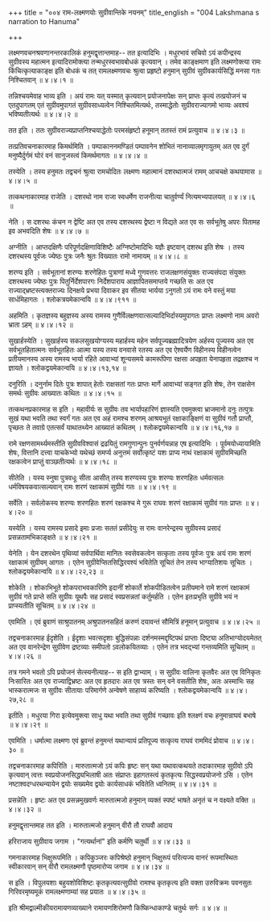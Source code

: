 +++
title = "००४ राम-लक्ष्मणयोः सुग्रीवान्तिके नयनम्"
title_english = "004 Lakshmana s narration to Hanuma"

+++


लक्ष्मणवचनश्रवणानन्तरकालिकं हनुमद्वृत्तान्तमाह-- तत इत्यादिभिः ।
मधुरभावं सचिवो ऽयं कपीन्द्रस्य सुग्रीवस्य महात्मन इत्यादिरामोक्त्या
तन्मधुरस्वभावबोधकं कृत्यवान् । तमेव काङ्क्षमाण इति लक्ष्मणोक्त्या रामः
किंचित्कृत्याकाङ्क्ष इति बोधकं च तत् रामलक्ष्मणवचः श्रुत्वा प्रहृष्टो
हनुमान् सुग्रीवं सुग्रीवकार्यसिद्धिं मनसा गतः निश्चितवान्  ॥  ४।४।१  ॥   

  

तन्निश्चयमेवाह भाव्य इति । अयं रामः यत् यस्मात् कृत्यवान् प्रयोजनापेक्षः
सन् प्राप्तः कृत्यं तत्प्रयोजनं च एतदुपागतम् एतं सुग्रीवमुपागतं
सुग्रीवसाध्यत्वेन निश्चितमित्यर्थः, तस्माद्धेतोः सुग्रीवराज्यागमो भाव्यः
अवश्यं भविष्यतीत्यर्थः  ॥  ४।४।२  ॥   

  

तत इति । ततः सुग्रीवराज्यप्राप्तनिश्चयाद्धेतोः परमसंहृष्टो हनूमान्
ततस्तं रामं प्रत्युवाच  ॥  ४।४।३  ॥   

  

तत्प्रतिवचनाकारमाह किमर्थमिति । पम्पाकाननमण्डितं पम्पावनेन शोभितं
नानाव्यालमृगायुतम् अत एव दुर्गं मनुष्यैर्दुर्गमं घोरं वनं सानुजस्त्वं
किमर्थमागतः  ॥  ४।४।४  ॥   

  

तस्येति । तस्य हनुमतः तद्वचनं श्रुत्वा रामचोदितः लक्ष्मणः महात्मानं
दशरथात्मजं रामम् आचचक्षे कथयामास  ॥  ४।४।५  ॥   

  

तत्कथनाकारमाह राजेति । दशरथो नाम राजा स्वधर्मेण राजनीत्या चातुर्वर्ण्यं
नित्यमभ्यपालयत्  ॥  ४।४।६  ॥   

  

नेति । स दशरथः कंचन न द्वेष्टि अत एव तस्य दशरथस्य द्वेष्टा न विद्यते अत
एव सः सर्वभूतेषु अपरः पितामह इव अभवदिति शेषः  ॥  ४।४।७  ॥   

  

अग्नीति । आप्तदक्षिणैः परिपूर्णदक्षिणाविशिष्टैः अग्निष्टोमादिभिः यज्ञैः
इष्टवान् दशरथ इति शेषः । तस्य दशरथस्य पूर्वजः ज्येष्ठः पुत्रः जनैः
श्रुतः विख्यातः रामो नामायम्  ॥  ४।४।८  ॥   

  

शरण्य इति । सर्वभूतानां शरण्यः शरणेहितः पुत्राणां मध्ये गुणवत्तरः
राजलक्षणसंयुक्तः राज्यसंपदा संयुक्तः दशरथस्य ज्येष्ठः पुत्रः
पितुर्निर्देशपारगः निर्देशपाराय आज्ञापितसमाप्तये गच्छति सः अत एव
राज्याद्भ्रष्टस्त्यक्तराज्यः दिनक्षये प्रभया दिवाकर इव सीतया भार्यया
ऽनुगतो ऽयं रामः वने वस्तुं मया सार्धमिहागतः । श्लोकत्रयमेकान्वयि  ॥ 
४।४।९११  ॥   

  

अहमिति । कृतज्ञस्य बहुज्ञस्य अस्य रामस्य
गुणैर्विलक्षणवात्सल्यादिभिर्दास्यमुपागतः प्राप्तः लक्ष्मणो नाम अवरो
भ्राता ऽहम्  ॥  ४।४।१२  ॥   

सुखार्हस्येति । सुखार्हस्य सकलसुखयोग्यस्य महार्हस्य महेन
सर्वपूज्यब्रह्मादित्रयेण अर्हस्य पूज्यस्य अत एव सर्वभूतहितात्मनः
सर्वभूतहितः आत्मा यस्य तस्य वनवासे रतस्य अत एव ऐश्वर्येण विहीनस्य
विहीनत्वेन प्रतीयमानस्य अस्य रामस्य भार्या रहिते आवाभ्यां शून्यसमये
कामरूपिणा रक्षसा अपहृता येनापहृता तद्रक्षश्च न ज्ञायते ।
श्लोकद्वयमेकान्वयि  ॥  ४।४।१३,१४  ॥   

  

दनुरिति । दनुर्नाम दितेः पुत्रः शापात् हेतोः राक्षसतां गतः प्राप्तः
मार्गे आवाभ्यां सङ्गत इति शेषः, तेन राक्षसेन समर्थः सुग्रीवः आख्यातः
कथितः  ॥  ४।४।१५  ॥   

  

तत्कथनप्रकारमाह स इति । महावीर्यः स सुग्रीवः तव भार्यापहारिणं ज्ञास्यति
एवमुक्त्वा भ्राजमानो दनुः तत्पुत्रः सुखं यथा भवति तथा स्वर्गं गतः अत एव
अहं रामश्च शरणम् आश्रयभूतं रक्षाकाङ्क्षिणं वा सुग्रीवं गतौ प्राप्तौ,
पृच्छतः ते तवाग्रे एतत्सर्वं याथातथ्येन आख्यातं कथितम् ।
श्लोकद्वयमेकान्वयि  ॥  ४।४।१६,१७  ॥   

  

रामे रक्षणसामर्थ्यमस्तीति सुग्रीवविश्वासं द्रढयितुं रामगुणान्पुनः
पुनर्वर्णयन्नाह एष इत्यादिभिः । पूर्वमयोध्यायामिति शेषः, वित्तानि
दत्त्वा याचकेभ्यो यथेच्छं समर्प्य अनुत्तमं सर्वोत्कृष्टं यशः प्राप्य
नाथं रक्षाकामं सुग्रीवमिच्छति रक्षकत्वेन प्राप्तुं वाञ्छतीत्यर्थः  ॥ 
४।४।१८  ॥   

  

सीतेति । यस्य स्नुषा पुत्रवधूः सीता आसीत् तस्य शरण्यस्य पुत्रः शरण्यः
शरणहितः धर्मवत्सलः धर्मविषयकवात्सल्यवान् रामः शरणं रक्षाकामं सुग्रीवं
गतः  ॥  ४।४।१९  ॥   

  

सर्वेति । सर्वलोकस्य शरण्यः शरणहितः शरणं रक्षकश्च मे गुरू राघवः शरणं
रक्षाकामं सुग्रीवं गतः प्राप्तः  ॥  ४।४।२०  ॥   

  

यस्येति । यस्य रामस्य प्रसादे इमाः प्रजाः सततं प्रसीदेयुः स रामः
वानरेन्द्रस्य सुग्रीवस्य प्रसादं प्रसन्नतामभिकाङ्क्षते  ॥  ४।४।२१  ॥   

  

येनेति । येन दशरथेन पृथिव्यां सर्वपार्थिवा मानितः स्वसेवकत्वेन सत्कृताः
तस्य पूर्वजः पुत्रः अयं रामः शरणं रक्षाकामं सुग्रीवम् आगतः । एतेन
सुग्रीवेप्सितसिद्धिरवश्यं भवितेति सूचितं तेन तस्य भाग्यातिशयः सूचितः ।
श्लोकद्वयमेकान्वयि  ॥  ४।४।२२,२३  ॥   

  

शोकेति । शोकाभिभूते शोकपराभवकारिणि इदानीं शोकार्ते शोकपीडितत्वेन
प्रतीयमाने रामे शरणं रक्षाकामं सुग्रीवं गते प्राप्ते सति सुग्रीवः यूथपैः
सह प्रसादं स्वप्रसन्नतां कर्तुमर्हति । एतेन इतःप्रभृति सुग्रीवे भयं न
प्राप्स्यतीति सूचितम्  ॥  ४।४।२४  ॥   

  

एवमिति । एवं ब्रुवाणं साश्रुपातनम् अश्रुपातनसहितं करुणं दयावन्तं
सौमित्रिं हनूमान् प्रत्युवाच  ॥  ४।४।२५  ॥   

  

तद्वचनाकारमाह ईदृशेति । ईदृशाः भवत्सदृशाः बुद्धिसंपन्नाः
दर्शनमस्मद्दृष्टिपथं प्राप्ताः दिष्ट्या अतिभाग्योदयमेतत् अत एव
वानरेन्द्रेण सुग्रीवेण द्रष्टव्याः समीपतो ऽवलोकयितव्याः । एतेन तत्र
भवद्भ्यां गन्तव्यमिति सूचितम्  ॥  ४।४।२६  ॥   

  

तत्र गमने भवतो ऽपि प्रयोजनं सेत्स्यनीत्याह-- स इति द्वाभ्याम् । स
सुग्रीवः वालिना कृतवैरः अत एव विनिकृतः निःसारितः अत एव राज्याद्विभ्रष्टः
अत एव हृतदारः अत एव त्रस्तः सन् वने वसतीति शेषः, अतः अस्माभिः सह
भास्करात्मजः स सुग्रीवः सीतायाः परिमार्गणे अन्वेषणे साहाय्यं करिष्यति ।
श्लोकद्वयमेकान्वयि  ॥  ४।४।२७,२८  ॥   

  

इतीति । मधुरया गिरा इत्येवमुक्त्वा साधु यथा भवति तथा सुग्रीवं गच्छावः
इति श्लक्ष्णं वचः हनुमान्राघवं बभाषे  ॥  ४।४।२९  ॥   

  

एवमिति । धर्मात्मा लक्ष्मणः एवं ब्रुवन्तं हनुमन्तं यथान्यायं प्रतिपूज्य
सत्कृत्य राघवं राममिदं प्रोवाच  ॥  ४।४।३०  ॥   

  

तद्वचनाकारमाह कपिरिति । मारुतात्मजो ऽयं कपिः हृष्टः सन् यथा यथावत्कथयते
तदाकारमाह सुग्रीवो ऽपि कृत्यवान् त्वत्तः स्वप्रयोजनसिद्ध्यभिलाषी अतः
संप्राप्तः इहागतस्त्वं कृतकृत्यः सिद्धस्वप्रयोजनो ऽसि । एतेन
नष्टाश्वदग्धरथन्यायेन द्वयोः सख्यमेव द्वयोः कार्यसाधकं भवितेति ध्वनितम्
 ॥  ४।४।३१  ॥   

  

प्रसन्नेति । हृष्टः अत एव प्रसन्नमुखवर्णः मारुतात्मजो हनुमान् व्यक्तं
स्पष्टं भाषते अनृतं च न वक्ष्यते वक्ति  ॥  ४।४।३२  ॥   

  

हनुमद्व़ृत्तान्तमाह तत इति । मारुतात्मजो हनुमान् वीरौ तौ राघवौ आदाय  

हरिराजाय सुग्रीवाय जगाम । "गत्यर्थानां" इति कर्मणि चतुर्थी  ॥  ४।४।३३
 ॥   

  

गमनाकारमाह भिक्षुरूपमिति । कपिकुञ्जरः कपिश्रेष्ठो हनुमान् भिक्षुरूपं
परित्यज्य वानरं रूपमास्थितः स्वीकारवान् सन् वीरौ रामलक्ष्मणौ
पृष्ठमारोप्य जगाम  ॥  ४।४।३४  ॥   

  

स इति । विपुलयशाः बहुयशोविशिष्टः कृतकृत्यवत्सुग्रीवो रामश्च कृतकृत्य इति
वक्ता उरुविक्रमः पवनसुतः गिरिवरमृष्यमूकं रामलक्ष्मणाम्यां सह प्रयातः  ॥ 
४।४।३५  ॥   

  

इति श्रीमद्वाल्मीकीयरामायणव्याख्याने रामायणशिरोमणौ किष्किन्धाकाण्डे
चतुर्थः सर्गः  ॥  ४।४  ॥   

  


